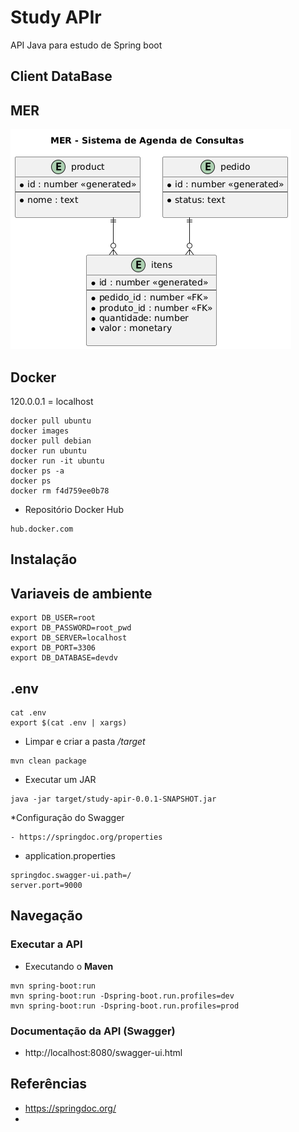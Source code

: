 # Study APIr
API Java para estudo de Spring boot

## Client DataBase

## MER
![Imagem_MER](assets/images/img.png)
## Docker

120.0.0.1 = localhost
```
docker pull ubuntu
docker images
docker pull debian
docker run ubuntu
docker run -it ubuntu
docker ps -a
docker ps
docker rm f4d759ee0b78
```

* Repositório Docker Hub

```
hub.docker.com
```
## Instalação

## Variaveis de ambiente
```
export DB_USER=root
export DB_PASSWORD=root_pwd
export DB_SERVER=localhost
export DB_PORT=3306
export DB_DATABASE=devdv
```

## .env
```
cat .env
export $(cat .env | xargs)
```

- Limpar e criar a pasta _/target_
```
mvn clean package
```

- Executar um JAR
```
java -jar target/study-apir-0.0.1-SNAPSHOT.jar
```

*Configuração do Swagger

    - https://springdoc.org/properties

- application.properties

```
springdoc.swagger-ui.path=/
server.port=9000
```

## Navegação

### Executar a API
-   Executando o __Maven__

```   
mvn spring-boot:run
mvn spring-boot:run -Dspring-boot.run.profiles=dev
mvn spring-boot:run -Dspring-boot.run.profiles=prod
```

### Documentação da API (Swagger)
- http://localhost:8080/swagger-ui.html

## Referências
-   https://springdoc.org/
- 

